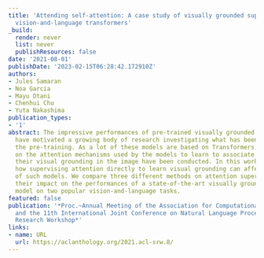 ```yaml
---
title: 'Attending self-attention: A case study of visually grounded supervision in
  vision-and-language transformers'
_build:
  render: never
  list: never
  publishResources: false
date: '2021-08-01'
publishDate: '2023-02-15T06:28:42.172910Z'
authors:
- Jules Samaran
- Noa Garcia
- Mayu Otani
- Chenhui Chu
- Yuta Nakashima
publication_types:
- '1'
abstract: The impressive performances of pre-trained visually grounded language models
  have motivated a growing body of research investigating what has been learned during
  the pre-training. As a lot of these models are based on Transformers, several studies
  on the attention mechanisms used by the models to learn to associate phrases with
  their visual grounding in the image have been conducted. In this work, we investigate
  how supervising attention directly to learn visual grounding can affect the behavior
  of such models. We compare three different methods on attention supervision and
  their impact on the performances of a state-of-the-art visually grounded language
  model on two popular vision-and-language tasks.
featured: false
publication: '*Proc.~Annual Meeting of the Association for Computational Linguistics
  and the 11th International Joint Conference on Natural Language Processing: Student
  Research Workshop*'
links:
- name: URL
  url: https://aclanthology.org/2021.acl-srw.8/
---
```


